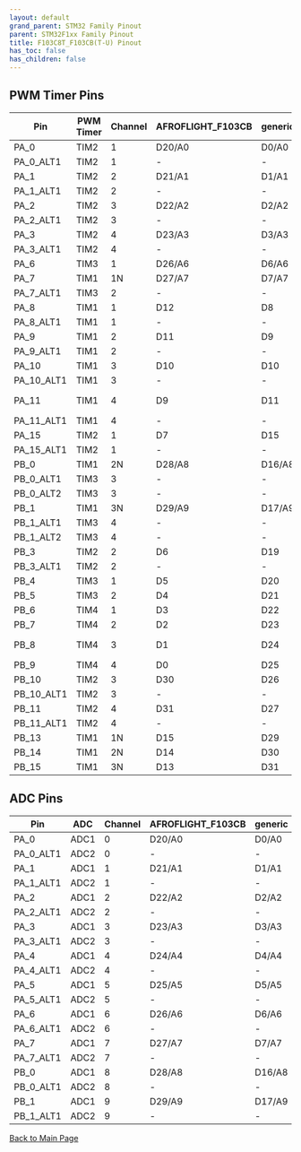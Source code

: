 ```yaml
---
layout: default
grand_parent: STM32 Family Pinout
parent: STM32F1xx Family Pinout
title: F103C8T_F103CB(T-U) Pinout
has_toc: false
has_children: false
---
```


## PWM Timer Pins

| Pin | PWM Timer | Channel | AFROFLIGHT_F103CB | generic | MALYANM200_F103CB | MAPLEMINI_F103CB | PILL_F103Cx |
| --- | --- | --- | --- | --- | --- | --- | --- |
| PA_0 | TIM2 | 1 | D20/A0 | D0/A0 | D20/A0 | D11 | D20/A0 |
| PA_0_ALT1 | TIM2 | 1 | - | - | - | - | - |
| PA_1 | TIM2 | 2 | D21/A1 | D1/A1 | D21/A1 | D10 | D21/A1 |
| PA_1_ALT1 | TIM2 | 2 | - | - | - | - | - |
| PA_2 | TIM2 | 3 | D22/A2 | D2/A2 | D22/A2 | D9 | D22/A2 |
| PA_2_ALT1 | TIM2 | 3 | - | - | - | - | - |
| PA_3 | TIM2 | 4 | D23/A3 | D3/A3 | D23/A3 | D8 | D23/A3 |
| PA_3_ALT1 | TIM2 | 4 | - | - | - | - | - |
| PA_6 | TIM3 | 1 | D26/A6 | D6/A6 | D26/A6 | D5 | D26/A6 |
| PA_7 | TIM1 | 1N | D27/A7 | D7/A7 | D27/A7 | D4 | D27/A7 |
| PA_7_ALT1 | TIM3 | 2 | - | - | - | - | - |
| PA_8 | TIM1 | 1 | D12 | D8 | D12 | D27 | D12 |
| PA_8_ALT1 | TIM1 | 1 | - | - | - | - | - |
| PA_9 | TIM1 | 2 | D11 | D9 | D11 | D26 | D11 |
| PA_9_ALT1 | TIM1 | 2 | - | - | - | - | - |
| PA_10 | TIM1 | 3 | D10 | D10 | D10 | D25 | D10 |
| PA_10_ALT1 | TIM1 | 3 | - | - | - | - | - |
| PA_11 | TIM1 | 4 | D9 | D11 | D9 - USB DM | D24 - USB DM | D9 - USB DM |
| PA_11_ALT1 | TIM1 | 4 | - | - | - | - | - |
| PA_15 | TIM2 | 1 | D7 | D15 | D7 | D20 | D7 |
| PA_15_ALT1 | TIM2 | 1 | - | - | - | - | - |
| PB_0 | TIM1 | 2N | D28/A8 | D16/A8 | D28/A8 | D3 | D28/A8 |
| PB_0_ALT1 | TIM3 | 3 | - | - | - | - | - |
| PB_0_ALT2 | TIM3 | 3 | - | - | - | - | - |
| PB_1 | TIM1 | 3N | D29/A9 | D17/A9 | D29/A9 | D33 - LED | D29/A9 |
| PB_1_ALT1 | TIM3 | 4 | - | - | - | - | - |
| PB_1_ALT2 | TIM3 | 4 | - | - | - | - | - |
| PB_3 | TIM2 | 2 | D6 | D19 | D6 | D19 | D6 |
| PB_3_ALT1 | TIM2 | 2 | - | - | - | - | - |
| PB_4 | TIM3 | 1 | D5 | D20 | D5 | D18 | D5 |
| PB_5 | TIM3 | 2 | D4 | D21 | D4 | D17 | D4 |
| PB_6 | TIM4 | 1 | D3 | D22 | D3 | D16 | D3 |
| PB_7 | TIM4 | 2 | D2 | D23 | D2 | D15 | D2 |
| PB_8 | TIM4 | 3 | D1 | D24 | D1 | D32 - BOOT0 - User buttons | D1 |
| PB_9 | TIM4 | 4 | D0 | D25 | D0 | D34 - USB DISC | D0 |
| PB_10 | TIM2 | 3 | D30 | D26 | D30 | D1 | D30 |
| PB_10_ALT1 | TIM2 | 3 | - | - | - | - | - |
| PB_11 | TIM2 | 4 | D31 | D27 | D31 | D0 | D31 |
| PB_11_ALT1 | TIM2 | 4 | - | - | - | - | - |
| PB_13 | TIM1 | 1N | D15 | D29 | D15 | D30 | D15 |
| PB_14 | TIM1 | 2N | D14 | D30 | D14 | D29 | D14 |
| PB_15 | TIM1 | 3N | D13 | D31 | D13 | D28 | D13 |


## ADC Pins

| Pin | ADC | Channel | AFROFLIGHT_F103CB | generic | MALYANM200_F103CB | MAPLEMINI_F103CB | PILL_F103Cx |
| --- | --- | --- | --- | --- | --- | --- | --- |
| PA_0 | ADC1 | 0 | D20/A0 | D0/A0 | D20/A0 | D11 | D20/A0 |
| PA_0_ALT1 | ADC2 | 0 | - | - | - | - | - |
| PA_1 | ADC1 | 1 | D21/A1 | D1/A1 | D21/A1 | D10 | D21/A1 |
| PA_1_ALT1 | ADC2 | 1 | - | - | - | - | - |
| PA_2 | ADC1 | 2 | D22/A2 | D2/A2 | D22/A2 | D9 | D22/A2 |
| PA_2_ALT1 | ADC2 | 2 | - | - | - | - | - |
| PA_3 | ADC1 | 3 | D23/A3 | D3/A3 | D23/A3 | D8 | D23/A3 |
| PA_3_ALT1 | ADC2 | 3 | - | - | - | - | - |
| PA_4 | ADC1 | 4 | D24/A4 | D4/A4 | D24/A4 | D7 | D24/A4 |
| PA_4_ALT1 | ADC2 | 4 | - | - | - | - | - |
| PA_5 | ADC1 | 5 | D25/A5 | D5/A5 | D25/A5 | D6 | D25/A5 |
| PA_5_ALT1 | ADC2 | 5 | - | - | - | - | - |
| PA_6 | ADC1 | 6 | D26/A6 | D6/A6 | D26/A6 | D5 | D26/A6 |
| PA_6_ALT1 | ADC2 | 6 | - | - | - | - | - |
| PA_7 | ADC1 | 7 | D27/A7 | D7/A7 | D27/A7 | D4 | D27/A7 |
| PA_7_ALT1 | ADC2 | 7 | - | - | - | - | - |
| PB_0 | ADC1 | 8 | D28/A8 | D16/A8 | D28/A8 | D3 | D28/A8 |
| PB_0_ALT1 | ADC2 | 8 | - | - | - | - | - |
| PB_1 | ADC1 | 9 | D29/A9 | D17/A9 | D29/A9 | D33 - LED | D29/A9 |
| PB_1_ALT1 | ADC2 | 9 | - | - | - | - | - |


[Back to Main Page](../../)